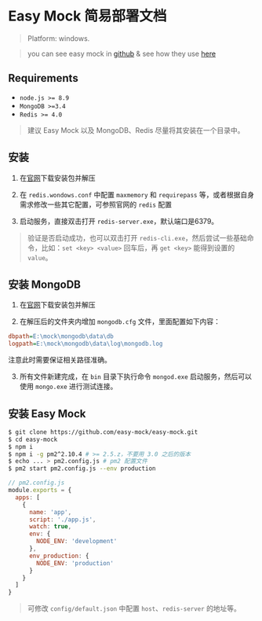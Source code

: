 # Easy Mock 简易部署文档

> Platform: windows.

> you can see easy mock in [github](https://github.com/easy-mock/easy-mock) & see how they use [here](https://juejin.im/post/59a8f15ef265da246c4a3822#heading-6)

## Requirements

- `node.js >= 8.9`
- `MongoDB >=3.4`
- `Redis >= 4.0`

> 建议 Easy Mock 以及 MongoDB、Redis 尽量将其安装在一个目录中。

## 安装 

1. 在[官网](https://github.com/MicrosoftArchive/redis/releases)下载安装包并解压

2. 在 `redis.wondows.conf` 中配置 `maxmemory` 和 `requirepass` 等，或者根据自身需求修改一些其它配置，可参照官网的 `redis` 配置

3. 启动服务，直接双击打开 `redis-server.exe`，默认端口是6379。

> 验证是否启动成功，也可以双击打开 `redis-cli.exe`，然后尝试一些基础命令，比如：`set <key> <value>` 回车后，再 `get <key>` 能得到设置的 `value`。

## 安装 MongoDB

1. 在[官网](https://www.mongodb.com/download-center/community)下载安装包并解压

2. 在解压后的文件夹内增加 `mongodb.cfg` 文件，里面配置如下内容：

```ini
dbpath=E:\mock\mongodb\data\db
logpath=E:\mock\mongodb\data\log\mongodb.log
```

注意此时需要保证相关路径准确。

3. 所有文件新建完成，在 `bin` 目录下执行命令 `mongod.exe` 启动服务，然后可以使用 `mongo.exe` 进行测试连接。

## 安装 Easy Mock

```bash
$ git clone https://github.com/easy-mock/easy-mock.git
$ cd easy-mock
$ npm i
$ npm i -g pm2^2.10.4 # >= 2.5.z，不要用 3.0 之后的版本
$ echo ... > pm2.config.js # pm2 配置文件
$ pm2 start pm2.config.js --env production
```

```javascript
// pm2.config.js
module.exports = {
  apps: [
    {
      name: 'app',
      script: './app.js',
      watch: true,
      env: {
        NODE_ENV: 'development'
      },
      env_production: {
        NODE_ENV: 'production'
      }
    }
  ]
}
```

> 可修改 `config/default.json` 中配置 `host`、`redis-server` 的地址等。

